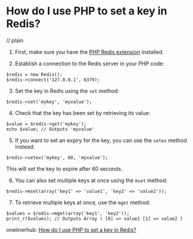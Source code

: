 # How do I use PHP to set a key in Redis?
// plain

1. First, make sure you have the [PHP Redis extension](https://github.com/phpredis/phpredis) installed.

2. Establish a connection to the Redis server in your PHP code:
```
$redis = new Redis();
$redis->connect('127.0.0.1', 6379);
```

3. Set the key in Redis using the `set` method:
```
$redis->set('mykey', 'myvalue');
```

4. Check that the key has been set by retrieving its value:
```
$value = $redis->get('mykey');
echo $value; // Outputs 'myvalue'
```

5. If you want to set an expiry for the key, you can use the `setex` method instead:
```
$redis->setex('mykey', 60, 'myvalue');
```
This will set the key to expire after 60 seconds.

6. You can also set multiple keys at once using the `mset` method:
```
$redis->mset(array('key1' => 'value1', 'key2' => 'value2'));
```

7. To retrieve multiple keys at once, use the `mget` method:
```
$values = $redis->mget(array('key1', 'key2'));
print_r($values); // Outputs Array ( [0] => value1 [1] => value2 )
```

onelinerhub: [How do I use PHP to set a key in Redis?](https://onelinerhub.com/predis/how-do-i-use-php-to-set-a-key-in-redis)